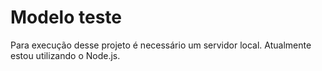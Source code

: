 # Modelo teste
Para execução desse projeto é necessário um servidor local.
Atualmente estou utilizando o Node.js.

